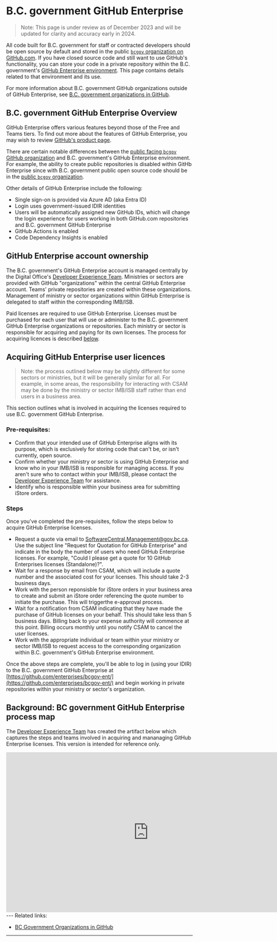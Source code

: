 # B.C. government GitHub Enterprise 

>Note: This page is under review as of December 2023 and will be updated for clarity and accuracy early in 2024. 

All code built for B.C. government for staff or contracted developers should be open source by default and stored in the public [`bcgov` organization on GitHub.com](https://github.com/bcgov). If you have closed source code and still want to use GitHub's functionality, you can store your code in a private repository within the B.C. government's [GitHub Enterprise environment](https://github.com/enterprises/bcgov-ent/). This page contains details related to that environment and its use.

For more information about B.C. government GitHub organizations outside of GitHub Enterprise, see [B.C. government organizations in GitHub](bc-government-organizations-in-github.md).

## B.C. government GitHub Enterprise Overview

GitHub Enterprise offers various features beyond those of the Free and Teams tiers. To find out more about the features of GitHub Enterprise, you may wish to review [GitHub's product page](https://github.com/enterprise).

There are certain notable differences between the [public facing `bcgov` GitHub organization](https://github.com/bcgov) and B.C. government's GitHub Enterprise environment. For example, the ability to create public repositories is disabled within GitHb Enterprise since with B.C. government public open source code should be in the [public `bcgov` organization](https://github.com/bcgov). 

Other details of GitHub Enterprise include the following:

* Single sign-on is provided via Azure AD (aka Entra ID)
* Login uses government-issued IDIR identities
* Users will be automatically assigned new GitHub IDs, which will change the login experience for users working in both GitHub.com repositories and B.C. government GitHub Enterprise 
* GitHub Actions is enabled
* Code Dependency Insights is enabled

## GitHub Enterprise account ownership

The B.C. government's GitHub Enterprise account is managed centrally by the Digital Office's [Developer Experience Team](mailto:developer.experience@gov.bc.ca). Ministries or sectors are provided with GitHub "organizations" within the central GitHub Enterprise account. Teams' private repositories are created within these organizations.  Management of ministry or sector organizations within GitHub Enterprise is delegated to staff within the corresponding IMB/ISB. 

Paid licenses are required to use GitHub Enterprise. Licenses must be purchased for each user that will use or administer to the B.C. government GitHub Enterprise organizations or repositories. Each ministry or sector is responsible for acquiring and paying for its own licenses. The process for acquiring licences is described [below](#background-bc-government-github-enterprise-process-map).

## Acquiring GitHub Enterprise user licences

> Note: the process outlined below may be slightly different for some sectors or ministries, but it will be generally similar for all. For example, in some areas, the responsibility for interacting with CSAM may be done by the ministry or sector IMB/ISB staff rather than end users in a business area.

This section outlines what is involved in acquiring the licenses required to use B.C. government GitHub Enterprise.

### Pre-requisites:

- Confirm that your intended use of GitHub Enterprise aligns with its purpose, which is exclusively for storing code that can't be, or isn't currently, open source.
- Confirm whether your ministry or sector is using GitHub Enterprise and know who in your IMB/ISB is responsible for managing access. If you aren't sure who to contact within your IMB/ISB, please contact the [Developer Experience Team](mailto:developer.experience@gov.bc.ca) for assistance.
- Identify who is responsible within your business area for submitting iStore orders.

### Steps

Once you've completed the pre-requisites, follow the steps below to acquire GitHub Enterprise licenses.

- Request a quote via email to  [SoftwareCentral.Management@gov.bc.ca](mailto:SoftwareCentral.Management@gov.bc.ca). Use the subject line "Request for Quotation for GitHub Enterprise"  and indicate in the body the number of users who need GitHub Enterprise licenses. For example, "Could I please get a quote for 10 GitHub Enterprises licenses (Standalone)?".
- Wait for a response by email from CSAM, which will include a quote number and the associated cost for your licenses. This should take 2-3 business days. 
- Work with the person reponsisble for iStore orders in your business area to create and submit an iStore order referencing the quote number to initiate the purchase. This will triggerthe e-approval process.
- Wait for a notification from CSAM indicating that they have made the purchase of GitHub licenses on your behalf. This should take less than 5 business days. Billing back to your expense authority will commence at this point. Billing occurs monthly until you notify CSAM to cancel the user licenses.
- Work with the appropriate individual or team within your ministry or sector IMB/ISB to request access to the corresponding organization within B.C. government's GitHub Enterprise environment. 

Once the above steps are complete, you'll be able to log in (using your IDIR) to the B.C. government GitHub Enterprise at [https://github.com/enterprises/bcgov-ent/](https://github.com/enterprises/bcgov-ent/) and begin working in private repositories within your ministry or sector's organization. 

## Background: BC government GitHub Enterprise process map

The [Developer Experience Team](mailto:developer.experience@gov.bc.ca) has created the artifact below which captures the steps and teams involved in acquiring and mananaging GitHub Enterprise licenses. This version is intended for reference only.

<iframe width="768" height="432" src="https://www.miro.com/app/live-embed/uXjVKTK-fZc=/?embedMode=view_only_without_ui&autoplay=true&moveToViewport=10032,-7336,14121,8957&embedId=841864704736" frameborder="0" scrolling="no" allow="fullscreen; clipboard-read; clipboard-write" allowfullscreen></iframe>
---
Related links:

* [BC Government Organizations in GitHub](bc-government-organizations-in-github.md)

---
